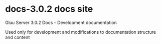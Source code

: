 # docs-3.0.2 docs site
Gluu Server 3.0.2 Docs - Development documentation

Used only for development and modifications to documentation structure and content
